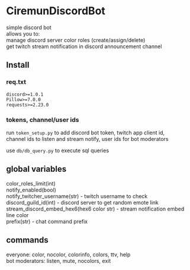 # CiremunDiscordBot

simple discord bot  
allows you to:  
manage discord server color roles (create/assign/delete)  
get twitch stream notification in discord announcement channel  

## Install

### req.txt

```
discord>=1.0.1  
Pillow>=7.0.0  
requests>=2.23.0  
```

### tokens, channel/user ids

run `token_setup.py` to add discord bot token, twitch app client id,  
channel ids to listen and stream notify, user ids for bot moderators  

use `db/db_query.py` to execute sql queries  

## global variables

color_roles_limit(int)  
notify_enabled(bool)  
notify_twitcher_username(str) - twitch username to check  
discord_guild_id(int) - discord server to get random emote link  
stream_discord_embed_hex6(hex6 color str) - stream notification embed line color  
prefix(str) - chat command prefix  

## commands

everyone: color, nocolor, colorinfo, colors, ttv, help  
bot moderators: listen, mute, nocolors, exit  
